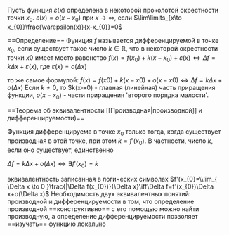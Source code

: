 Пусть функция $\varepsilon(x)$ определена в некоторой проколотой окрестности точки $x_{0}$.
$\varepsilon(x)=o(x-x_{0})$ при ${x\to\infty}$, если 
$\lim\limits_{x\to x_{0}}\frac{\varepsilon(x)}{x-x_{0}}=0$

==Определение==
Функция $f$ называется дифференцируемой в точке $x_{0}$, если существует такое число $k\in\mathbb{R}$, что в некоторой окрестности точки $x0$ имеет место равенство 
$f(x)=f(x_{0})+k(x-x_{0})+\varepsilon(x)\iff \Delta f=k\Delta x+\varepsilon(x)$, где $\varepsilon(x)= o(\Delta x)$

то же самое формулой:
$f(x)=f(x0)+k(x-x0)+o(x-x0)\iff\Delta f=k\Delta x+o(\Delta x)$
Если $k\neq {0}$, то $k(x-x0) - главная (линейная) часть приращения функции,
$o(x-x_{0})$ - части приращения 'второго порядка малости'.

==Теорема об эквивалентности [[Производная|производной]] и дифференцируемости)==

Функция дифференцируема в точке $x_{0}$ только тогда, когда существует производная в этой точке, при этом $k=f'(x_{0})$.
В частности, число $k$, если оно существует, единственно

$\Delta f=k\Delta x+o(\Delta x)\iff \exists f'(x_{0})=k$

эквивалентность записанная в логических символах
$f'(x_{0}=\\lim_{ \Delta x \to 0 }\frac{|\Delta f(x_{0})}{\Delta x}\iff\Delta f=f'(x_{0})\Delta x+o(\Delta x)$
Необходимость двух эквивалентных понятий: производной и дифференцируемости  в том, что определение производной ==конструктивно== с его помощью можно найти производную, а определение дифференцируемости позволяет ==изучать== функцию локально





































